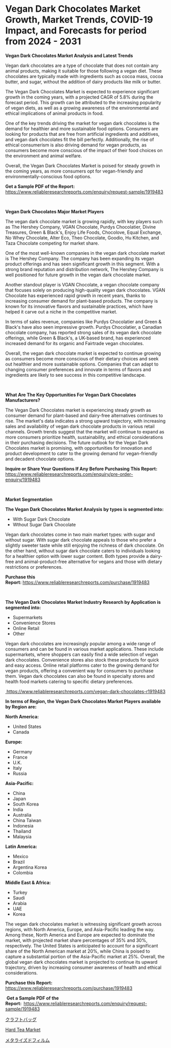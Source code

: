 <p><h1>Vegan Dark Chocolates Market Growth, Market Trends, COVID-19 Impact, and Forecasts for period from 2024 - 2031</h1></p><p><strong>Vegan Dark Chocolates Market Analysis and Latest Trends</strong></p>
<p><p>Vegan dark chocolates are a type of chocolate that does not contain any animal products, making it suitable for those following a vegan diet. These chocolates are typically made with ingredients such as cocoa mass, cocoa butter, and sugar, without the addition of dairy products like milk or butter.</p><p>The Vegan Dark Chocolates Market is expected to experience significant growth in the coming years, with a projected CAGR of 5.8% during the forecast period. This growth can be attributed to the increasing popularity of vegan diets, as well as a growing awareness of the environmental and ethical implications of animal products in food.</p><p>One of the key trends driving the market for vegan dark chocolates is the demand for healthier and more sustainable food options. Consumers are looking for products that are free from artificial ingredients and additives, and vegan dark chocolates fit the bill perfectly. Additionally, the rise of ethical consumerism is also driving demand for vegan products, as consumers become more conscious of the impact of their food choices on the environment and animal welfare.</p><p>Overall, the Vegan Dark Chocolates Market is poised for steady growth in the coming years, as more consumers opt for vegan-friendly and environmentally-conscious food options.</p></p>
<p><strong>Get a Sample PDF of the Report:&nbsp;</strong> <a href="https://www.reliableresearchreports.com/enquiry/request-sample/1919483">https://www.reliableresearchreports.com/enquiry/request-sample/1919483</a></p>
<p>&nbsp;</p>
<p><strong>Vegan Dark Chocolates Major Market Players</strong></p>
<p><p>The vegan dark chocolate market is growing rapidly, with key players such as The Hershey Company, VGAN Chocolate, Purdys Chocolatier, Divine Treasures, Green & Black's, Enjoy Life Foods, Chocolove, Equal Exchange, No Whey Chocolate, Alter Eco, Theo Chocolate, Goodio, Hu Kitchen, and Taza Chocolate competing for market share.</p><p>One of the most well-known companies in the vegan dark chocolate market is The Hershey Company. The company has been expanding its vegan product offerings and has seen significant growth in this segment. With a strong brand reputation and distribution network, The Hershey Company is well positioned for future growth in the vegan dark chocolate market.</p><p>Another standout player is VGAN Chocolate, a vegan chocolate company that focuses solely on producing high-quality vegan dark chocolates. VGAN Chocolate has experienced rapid growth in recent years, thanks to increasing consumer demand for plant-based products. The company is known for its innovative flavors and sustainable practices, which have helped it carve out a niche in the competitive market.</p><p>In terms of sales revenue, companies like Purdys Chocolatier and Green & Black's have also seen impressive growth. Purdys Chocolatier, a Canadian chocolate company, has reported strong sales of its vegan dark chocolate offerings, while Green & Black's, a UK-based brand, has experienced increased demand for its organic and Fairtrade vegan chocolates.</p><p>Overall, the vegan dark chocolate market is expected to continue growing as consumers become more conscious of their dietary choices and seek out healthier and more sustainable options. Companies that can adapt to changing consumer preferences and innovate in terms of flavors and ingredients are likely to see success in this competitive landscape.</p></p>
<p>&nbsp;</p>
<p><strong>What Are The Key Opportunities For Vegan Dark Chocolates Manufacturers?</strong></p>
<p><p>The Vegan Dark Chocolates market is experiencing steady growth as consumer demand for plant-based and dairy-free alternatives continues to rise. The market's data indicates a strong upward trajectory, with increasing sales and availability of vegan dark chocolate products in various retail channels. Growth trends suggest that the market will continue to expand as more consumers prioritize health, sustainability, and ethical considerations in their purchasing decisions. The future outlook for the Vegan Dark Chocolates market is promising, with opportunities for innovation and product development to cater to the growing demand for vegan-friendly and decadent chocolate options.</p></p>
<p><strong>Inquire or Share Your Questions If Any Before Purchasing This Report:</strong> <a href="https://www.reliableresearchreports.com/enquiry/pre-order-enquiry/1919483">https://www.reliableresearchreports.com/enquiry/pre-order-enquiry/1919483</a></p>
<p>&nbsp;</p>
<p><strong>Market Segmentation</strong></p>
<p><strong>The Vegan Dark Chocolates Market Analysis by types is segmented into:</strong></p>
<p><ul><li>With Sugar Dark Chocolate</li><li>Wthout Sugar Dark Chocolate</li></ul></p>
<p><p>Vegan dark chocolates come in two main market types: with sugar and without sugar. With sugar dark chocolate appeals to those who prefer a slightly sweeter taste while still enjoying the richness of dark chocolate. On the other hand, without sugar dark chocolate caters to individuals looking for a healthier option with lower sugar content. Both types provide a dairy-free and animal-product-free alternative for vegans and those with dietary restrictions or preferences.</p></p>
<p><strong>Purchase this Report:&nbsp;</strong><a href="https://www.reliableresearchreports.com/purchase/1919483">https://www.reliableresearchreports.com/purchase/1919483</a></p>
<p>&nbsp;</p>
<p><strong>The Vegan Dark Chocolates Market Industry Research by Application is segmented into:</strong></p>
<p><ul><li>Supermarkets</li><li>Convenience Stores</li><li>Online Retail</li><li>Other</li></ul></p>
<p><p>Vegan dark chocolates are increasingly popular among a wide range of consumers and can be found in various market applications. These include supermarkets, where shoppers can easily find a wide selection of vegan dark chocolates. Convenience stores also stock these products for quick and easy access. Online retail platforms cater to the growing demand for vegan products, offering a convenient way for consumers to purchase them. Vegan dark chocolates can also be found in specialty stores and health food markets catering to specific dietary preferences.</p></p>
<p><a href="https://www.reliableresearchreports.com/vegan-dark-chocolates-r1919483">&nbsp;https://www.reliableresearchreports.com/vegan-dark-chocolates-r1919483</a></p>
<p><strong>In terms of Region, the Vegan Dark Chocolates Market Players available by Region are:</strong></p>
<p>
    <p> <strong> North America: </strong>
        <ul>
            <li>United States</li>
            <li>Canada</li>
        </ul>
        </p> 
    <p> <strong> Europe: </strong>
        <ul>
            <li>Germany</li>
            <li>France</li>
            <li>U.K.</li>
            <li>Italy</li>
            <li>Russia</li>
        </ul>
        </p> 
    <p> <strong> Asia-Pacific: </strong>
        <ul>
            <li>China</li>
            <li>Japan</li>
            <li>South Korea</li>
            <li>India</li>
            <li>Australia</li>
            <li>China Taiwan</li>
            <li>Indonesia</li>
            <li>Thailand</li>
            <li>Malaysia</li>
        </ul>
        </p> 
    <p> <strong> Latin America: </strong>
        <ul>
            <li>Mexico</li>
            <li>Brazil</li>
            <li>Argentina Korea</li>
            <li>Colombia</li>
        </ul>
        </p> 
    <p> <strong> Middle East & Africa: </strong>
        <ul>
            <li>Turkey</li>
            <li>Saudi</li>
            <li>Arabia</li>
            <li>UAE</li>
            <li>Korea</li>
        </ul>
    </p>
    </p>
<p><p>The vegan dark chocolates market is witnessing significant growth across regions, with North America, Europe, and Asia-Pacific leading the way. Among these, North America and Europe are expected to dominate the market, with projected market share percentages of 35% and 30%, respectively. The United States is anticipated to account for a significant share of the North American market at 20%, while China is poised to capture a substantial portion of the Asia-Pacific market at 25%. Overall, the global vegan dark chocolates market is projected to continue its upward trajectory, driven by increasing consumer awareness of health and ethical considerations.</p></p>
<p><strong>Purchase this Report: </strong><a href="https://www.reliableresearchreports.com/purchase/1919483">https://www.reliableresearchreports.com/purchase/1919483</a></p>
<p>&nbsp;<strong>Get a Sample PDF of the Report:&nbsp;&nbsp;</strong><a href="https://www.reliableresearchreports.com/enquiry/request-sample/1919483">https://www.reliableresearchreports.com/enquiry/request-sample/1919483</a></p>
<p><strong></strong></p>
<p><p><a href="https://github.com/ReganWisoky2023/Market-Research-Report-List-1/blob/main/708028918388.md">クラフトバッグ</a></p><p><a href="https://github.com/seekum/Market-Research-Report-List-2/blob/main/hard-tea-market.md">Hard Tea Market</a></p><p><a href="https://github.com/mreklxf44233/Market-Research-Report-List-1/blob/main/130292318389.md">メタライズドフィルム</a></p></p>